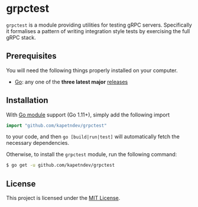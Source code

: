 # grpctest

`grpctest` is a module providing utilities for testing gRPC servers.
Specifically it formalises a pattern of writing integration style tests by
exercising the full gRPC stack.

## Prerequisites

You will need the following things properly installed on your computer.

- [Go](https://golang.org/): any one of the **three latest major**
  [releases](https://golang.org/doc/devel/release.html)

## Installation

With [Go module](https://github.com/golang/go/wiki/Modules) support (Go 1.11+),
simply add the following import

```go
import "github.com/kapetndev/grpctest"
```

to your code, and then `go [build|run|test]` will automatically fetch the
necessary dependencies.

Otherwise, to install the `grpctest` module, run the following command:

```bash
$ go get -u github.com/kapetndev/grpctest
```

## License

This project is licensed under the [MIT License](LICENSE.md).
